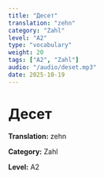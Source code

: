 ```yaml
---
title: "Десет"
translation: "zehn"
category: "Zahl"
level: "A2"
type: "vocabulary"
weight: 20
tags: ["A2", "Zahl"]
audio: "/audio/deset.mp3"
date: 2025-10-19
---
```


# Десет

**Translation:** zehn

**Category:** Zahl

**Level:** A2

